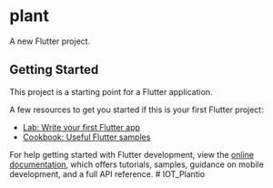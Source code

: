 # plant

A new Flutter project.

## Getting Started

This project is a starting point for a Flutter application.

A few resources to get you started if this is your first Flutter project:

- [Lab: Write your first Flutter app](https://docs.flutter.dev/get-started/codelab)
- [Cookbook: Useful Flutter samples](https://docs.flutter.dev/cookbook)
  


For help getting started with Flutter development, view the
[online documentation](https://docs.flutter.dev/), which offers tutorials,
samples, guidance on mobile development, and a full API reference.
#   I O T _ P l a n t i o 
 
 
